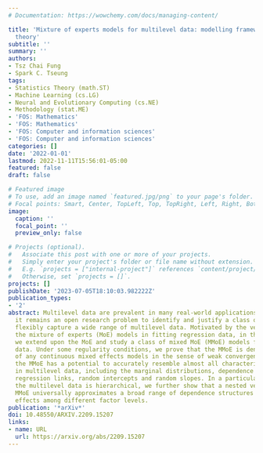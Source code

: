 ```yaml
---
# Documentation: https://wowchemy.com/docs/managing-content/

title: 'Mixture of experts models for multilevel data: modelling framework and approximation
  theory'
subtitle: ''
summary: ''
authors:
- Tsz Chai Fung
- Spark C. Tseung
tags:
- Statistics Theory (math.ST)
- Machine Learning (cs.LG)
- Neural and Evolutionary Computing (cs.NE)
- Methodology (stat.ME)
- 'FOS: Mathematics'
- 'FOS: Mathematics'
- 'FOS: Computer and information sciences'
- 'FOS: Computer and information sciences'
categories: []
date: '2022-01-01'
lastmod: 2022-11-11T15:56:01-05:00
featured: false
draft: false

# Featured image
# To use, add an image named `featured.jpg/png` to your page's folder.
# Focal points: Smart, Center, TopLeft, Top, TopRight, Left, Right, BottomLeft, Bottom, BottomRight.
image:
  caption: ''
  focal_point: ''
  preview_only: false

# Projects (optional).
#   Associate this post with one or more of your projects.
#   Simply enter your project's folder or file name without extension.
#   E.g. `projects = ["internal-project"]` references `content/project/deep-learning/index.md`.
#   Otherwise, set `projects = []`.
projects: []
publishDate: '2023-07-05T18:10:03.982222Z'
publication_types:
- '2'
abstract: Multilevel data are prevalent in many real-world applications. However,
  it remains an open research problem to identify and justify a class of models that
  flexibly capture a wide range of multilevel data. Motivated by the versatility of
  the mixture of experts (MoE) models in fitting regression data, in this article
  we extend upon the MoE and study a class of mixed MoE (MMoE) models for multilevel
  data. Under some regularity conditions, we prove that the MMoE is dense in the space
  of any continuous mixed effects models in the sense of weak convergence. As a result,
  the MMoE has a potential to accurately resemble almost all characteristics inherited
  in multilevel data, including the marginal distributions, dependence structures,
  regression links, random intercepts and random slopes. In a particular case where
  the multilevel data is hierarchical, we further show that a nested version of the
  MMoE universally approximates a broad range of dependence structures of the random
  effects among different factor levels.
publication: '*arXiv*'
doi: 10.48550/ARXIV.2209.15207
links:
- name: URL
  url: https://arxiv.org/abs/2209.15207
---
```

